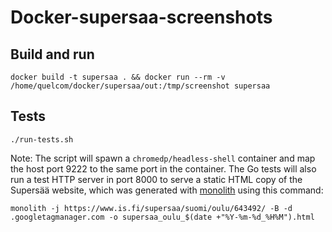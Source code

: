 # Docker-supersaa-screenshots

## Build and run

```
docker build -t supersaa . && docker run --rm -v /home/quelcom/docker/supersaa/out:/tmp/screenshot supersaa
```

## Tests

```
./run-tests.sh
```

Note: The script will spawn a `chromedp/headless-shell` container and map the host port 9222 to the same port in the container. The Go tests will also run a test HTTP server in port 8000 to serve a static HTML copy of the Supersää website, which was generated with [monolith](https://github.com/Y2Z/monolith) using this command:

```
monolith -j https://www.is.fi/supersaa/suomi/oulu/643492/ -B -d .googletagmanager.com -o supersaa_oulu_$(date +"%Y-%m-%d_%H%M").html
```

